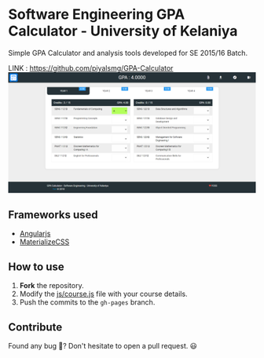 # Software Engineering GPA Calculator - University of Kelaniya

Simple GPA Calculator and analysis tools developed for SE 2015/16 Batch.

LINK : https://github.com/piyalsmg/GPA-Calculator
![Screenshot](https://github.com/piyalsmg/GPA-Calculator/blob/main/68747470733a2f2f692e696d6775722e636f6d2f6e6553365236662e706e67.png)

## Frameworks used

- [Angularjs](https://angularjs.org)
- [MaterializeCSS](https://materializecss.com)

## How to use

1. **Fork** the repository.
2. Modify the [js/course.js](js/course.js) file with your course details.
3. Push the commits to the `gh-pages` branch.

## Contribute

Found any bug 🐞? Don't hesitate to open a pull request. 😃
